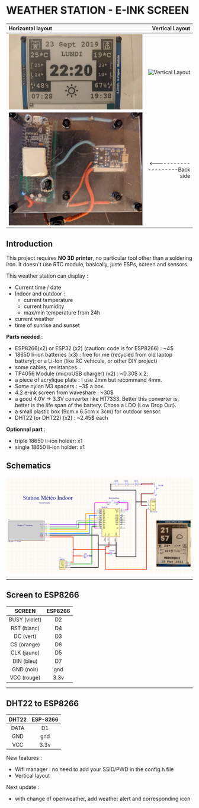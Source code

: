 # WEATHER STATION - E-INK SCREEN

Horizontal layout | Vertical Layout
:----------|-----------:
![Horizontal Layout](weather_station.jpg) | ![Vertical Layout](weather_station_vertical.jpg)
![Back](back.jpg) | <--------------------Back side

## Introduction

This project requires **NO 3D printer**, no particular tool other than a soldering iron.
It doesn't use RTC module, basically, juste ESPs, screen and sensors.

This weather station can display : 
- Current time / date
- Indoor and outdoor :
  - current temperature
  - current humidity
  - max/min temperature from 24h
- current weather
- time of sunrise and sunset


**Parts needed** : 
- ESP8266(x2) or ESP32 (x2) (caution: code is for ESP8266) : ~4$
- 18650 li-ion batteries (x3) : free for me (recycled from old laptop battery); or a Li-Ion (like RC vehicule, or other DIY project)
- some cables, resistances...
- TP4056 Module (microUSB charger) (x2) : ~0.30$ x 2;
- a piece of acrylique plate : I use 2mm but recommand 4mm.
- Some nylon M3 spacers : ~3$ a box.
- 4.2 e-ink screen from waveshare : ~30$
- a good 4.0V -> 3.3V converter like HT7333. Better this converter is, better is the life span of the battery. Chose a LDO (Low Drop Out).
- a small plastic box (9cm x 6.5cm x 3cm) for outdoor sensor.
- DHT22 (or DHT22) (x2) : ~2.45$ each

**Optionnal part** : 
- triple 18650 li-ion holder: x1
- single 18650 li-ion holder: x1



## Schematics

![schematics](schematics.PNG) 

***
## Screen to ESP8266
| SCREEN | ESP8266 |
|:----------:|:-----------:|
| BUSY (violet) | D2|
| RST (blanc)   | D4|
| DC (vert)     | D3|
| CS (orange)   | D8|
| CLK (jaune)   | D5|
| DIN (bleu)    | D7|
| GND (noir)    | gnd|
| VCC (rouge)   | 3.3v|

***
## DHT22 to ESP8266

| DHT22| ESP-8266 |
|:----------:|:-----------:|
| DATA | D1 |
| GND  | gnd|
| VCC  | 3.3v|


New features :
- Wifi manager : no need to add your SSID/PWD in the config.h file
- Vertical layout

Next update :
- with change of openweather, add weather alert and corresponding icon